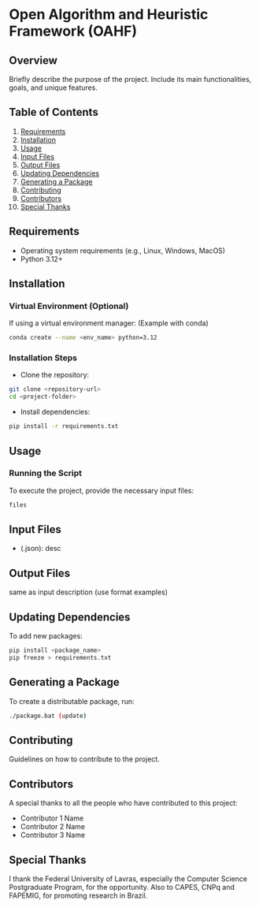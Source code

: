 # Open Algorithm and Heuristic Framework (OAHF)

## Overview
Briefly describe the purpose of the project. Include its main functionalities, goals, and unique features.

## Table of Contents
1. [Requirements](#requirements)
2. [Installation](#installation)
3. [Usage](#usage)
4. [Input Files](#input-files)
5. [Output Files](#output-files)
6. [Updating Dependencies](#updating-dependencies)
7. [Generating a Package](#generating-a-package)
8. [Contributing](#contributing)
9. [Contributors](#contributors)
10. [Special Thanks](#special-thanks)

## Requirements
- Operating system requirements (e.g., Linux, Windows, MacOS)
- Python 3.12+

## Installation

### Virtual Environment (Optional)
If using a virtual environment manager:
(Example with conda)
```bash
conda create --name <env_name> python=3.12
```

### Installation Steps

- Clone the repository:

```bash
git clone <repository-url>
cd <project-folder>
```

- Install dependencies:

```bash
pip install -r requirements.txt
```

## Usage

### Running the Script
To execute the project, provide the necessary input files:

```bash
files
```

## Input Files

- <input1>(.json): desc

## Output Files
same as input description (use format examples)

## Updating Dependencies
To add new packages:

```bash
pip install <package_name>
pip freeze > requirements.txt
```

## Generating a Package
To create a distributable package, run:
```bash
./package.bat (update)
```

## Contributing
Guidelines on how to contribute to the project.

## Contributors
A special thanks to all the people who have contributed to this project:

- Contributor 1 Name
- Contributor 2 Name
- Contributor 3 Name

## Special Thanks
I thank the Federal University of Lavras, especially the Computer Science Postgraduate Program, for the opportunity. Also to CAPES, CNPq and FAPEMIG, for promoting research in Brazil.

